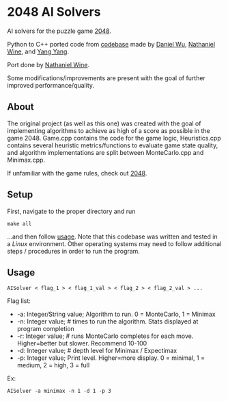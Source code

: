 # 2048 AI Solvers
AI solvers for the puzzle game [2048](https://play2048.co/).

Python to C++ ported code from [codebase](https://github.com/dwu1200/2048) made by 
[Daniel Wu](https://github.com/dwu1200), 
[Nathaniel Wine](https://github.com/NathanWine), and 
[Yang Yang](https://github.com/yang573). 

Port done by 
[Nathaniel Wine](https://github.com/NathanWine).

Some modifications/improvements are present with the goal of further improved performance/quality.

## About
The original project (as well as this one) was created with the goal of implementing 
algorithms to achieve as high of a score as possible in the game 2048. Game.cpp 
contains the code for the game logic, Heuristics.cpp contains several heuristic 
metrics/functions to evaluate game state quality, and algorithm implementations are 
split between MonteCarlo.cpp and Minimax.cpp.

If unfamiliar with the game rules, check out [2048](https://play2048.co/).

## Setup
First, navigate to the proper directory and run 
```
make all
```
...and then follow [usage](##Usage). Note that this codebase was written and tested in a _Linux_ environment. 
Other operating systems may need to follow additional steps / procedures in order to run the program.

## Usage 
```
AISolver < flag_1 > < flag_1_val > < flag_2 > < flag_2_val > ...
```

Flag list:
* -a: Integer/String value; Algorithm to run. 0 = MonteCarlo, 1 = Minimax
* -n: Integer value; # times to run the algorithm. Stats displayed at program completion
* -r: Integer value; # runs MonteCarlo completes for each move. Higher=better but slower. Recommend 10-100
* -d: Integer value; # depth level for Minimax / Expectimax
* -p: Integer value; Print level. Higher=more display. 0 = minimal, 1 = medium, 2 = high, 3 = full

Ex: 
```
AISolver -a minimax -n 1 -d 1 -p 3
```